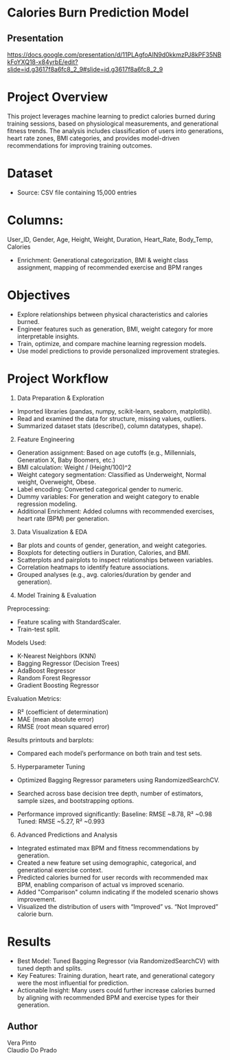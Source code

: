 # Calories Burn Prediction Model

## Presentation
https://docs.google.com/presentation/d/11PLAgfoAIN9d0kkmzPJ8kPF35NBkFoYXQ18-x84yrbE/edit?slide=id.g3617f8a6fc8_2_9#slide=id.g3617f8a6fc8_2_9
   
# Project Overview
This project leverages machine learning to predict calories burned during training sessions, based on physiological measurements, and generational fitness trends. The analysis includes classification of users into generations, heart rate zones, BMI categories, and provides model-driven recommendations for improving training outcomes.

# Dataset
* Source: CSV file containing 15,000 entries

# Columns:  
User_ID, Gender, Age, Height, Weight, Duration, Heart_Rate, Body_Temp, Calories

* Enrichment: Generational categorization, BMI & weight class assignment, mapping of recommended exercise and BPM ranges

# Objectives
* Explore relationships between physical characteristics and calories burned.
* Engineer features such as generation, BMI, weight category for more interpretable insights.
* Train, optimize, and compare machine learning regression models.
* Use model predictions to provide personalized improvement strategies.

# Project Workflow

1. Data Preparation & Exploration

* Imported libraries (pandas, numpy, scikit-learn, seaborn, matplotlib).
* Read and examined the data for structure, missing values, outliers.
* Summarized dataset stats (describe(), column datatypes, shape).

2. Feature Engineering

* Generation assignment: Based on age cutoffs (e.g., Millennials, Generation X, Baby Boomers, etc.)
* BMI calculation: Weight / (Height/100)^2
* Weight category segmentation: Classified as Underweight, Normal weight, Overweight, Obese.
* Label encoding: Converted categorical gender to numeric.
* Dummy variables: For generation and weight category to enable regression modeling.
* Additional Enrichment: Added columns with recommended exercises, heart rate (BPM) per generation.


3. Data Visualization & EDA

* Bar plots and counts of gender, generation, and weight categories.
* Boxplots for detecting outliers in Duration, Calories, and BMI.
* Scatterplots and pairplots to inspect relationships between variables.
* Correlation heatmaps to identify feature associations.
* Grouped analyses (e.g., avg. calories/duration by gender and generation).

4. Model Training & Evaluation
   
Preprocessing:
* Feature scaling with StandardScaler.
* Train-test split.

Models Used:
* K-Nearest Neighbors (KNN)
* Bagging Regressor (Decision Trees)
* AdaBoost Regressor
* Random Forest Regressor
* Gradient Boosting Regressor

Evaluation Metrics:
* R² (coefficient of determination)
* MAE (mean absolute error)
* RMSE (root mean squared error)

Results printouts and barplots:
* Compared each model’s performance on both train and test sets.

5. Hyperparameter Tuning
    
* Optimized Bagging Regressor parameters using RandomizedSearchCV.
* Searched across base decision tree depth, number of estimators, sample sizes, and bootstrapping options.

* Performance improved significantly:
  Baseline: RMSE ~8.78, R² ~0.98
  Tuned: RMSE ~5.27, R² ~0.993
  
6. Advanced Predictions and Analysis
   
* Integrated estimated max BPM and fitness recommendations by generation.
* Created a new feature set using demographic, categorical, and generational exercise context.
* Predicted calories burned for user records with recommended max BPM, enabling comparison of actual vs improved scenario.
* Added "Comparison" column indicating if the modeled scenario shows improvement.
* Visualized the distribution of users with “Improved” vs. “Not Improved” calorie burn.

# Results
* Best Model: Tuned Bagging Regressor (via RandomizedSearchCV) with tuned depth and splits.
* Key Features: Training duration, heart rate, and generational category were the most influential for prediction.
* Actionable Insight: Many users could further increase calories burned by aligning with recommended BPM and exercise types for their generation.

## Author
Vera Pinto  
Claudio Do Prado

